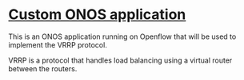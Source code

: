 # <u>Custom ONOS application</u>

This is an ONOS application running on Openflow that will be used to implement the VRRP protocol. 

VRRP is a protocol that handles load balancing using a virtual router between the routers. 


